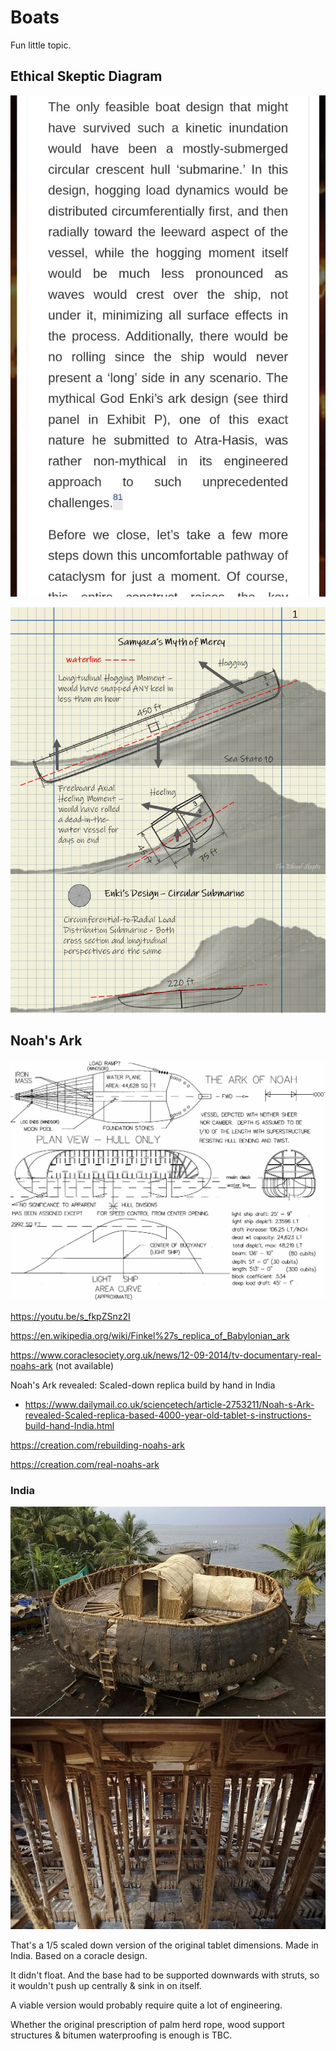 # Boats

Fun little topic.

## Ethical Skeptic Diagram

![](img/noah-tes.jpg)

![enki](img/enki-boat.jpg "enki")

## Noah's Ark

![noahs ark](img/noah-ark.jpg "noah")

https://youtu.be/s_fkpZSnz2I

https://en.wikipedia.org/wiki/Finkel%27s_replica_of_Babylonian_ark

https://www.coraclesociety.org.uk/news/12-09-2014/tv-documentary-real-noahs-ark (not available)

Noah's Ark revealed: Scaled-down replica build by hand in India
- https://www.dailymail.co.uk/sciencetech/article-2753211/Noah-s-Ark-revealed-Scaled-replica-based-4000-year-old-tablet-s-instructions-build-hand-India.html

https://creation.com/rebuilding-noahs-ark

https://creation.com/real-noahs-ark

### India

![](img/noah1.jpg)
![](img/noah2.jpg)

That's a 1/5 scaled down version of the original tablet dimensions. Made in India. Based on a coracle design. 

It didn't float. And the base had to be supported downwards with struts, so it wouldn't push up centrally & sink in on itself.

A viable version would probably require quite a lot of engineering.

Whether the original prescription of palm herd rope, wood support structures & bitumen waterproofing is enough is TBC.